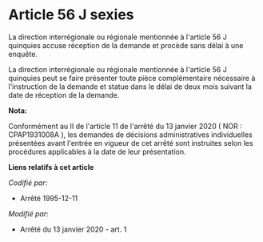 # Article 56 J sexies

La direction interrégionale ou régionale mentionnée à l'article 56 J quinquies accuse réception de la demande et procède sans
délai à une enquête.

La direction interrégionale ou régionale mentionnée à l'article 56 J quinquies peut se faire présenter toute pièce
complémentaire nécessaire à l'instruction de la demande et statue dans le délai de deux mois suivant la date de réception de
la demande.

**Nota:**

Conformément au II de l'article 11 de l'arrêté du 13 janvier 2020 ( NOR : CPAP1931008A ), les demandes de décisions
administratives individuelles présentées avant l'entrée en vigueur de cet arrêté sont instruites selon les procédures
applicables à la date de leur présentation.

**Liens relatifs à cet article**

_Codifié par_:

  - Arrêté 1995-12-11

_Modifié par_:

  - Arrêté du 13 janvier 2020 - art. 1
